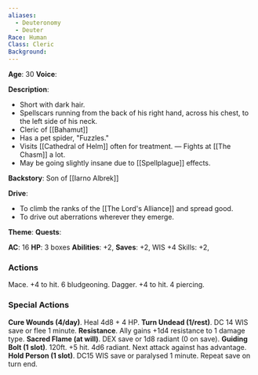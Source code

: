 ```yaml
---
aliases:
  - Deuteronomy
  - Deuter
Race: Human
Class: Cleric
Background:
---
```

**Age**: 30
**Voice**: 

**Description**: 
- Short with dark hair.
- Spellscars running from the back of his right hand, across his chest, to the left side of his neck.
- Cleric of [[Bahamut]]
- Has a pet spider, "Fuzzles."
- Visits [[Cathedral of Helm]] often for treatment. — Fights at [[The Chasm]] a lot.
- May be going slightly insane due to [[Spellplague]] effects.

**Backstory**:
Son of [[Iarno Albrek]]

**Drive**:
- To climb the ranks of the [[The Lord's Alliance]] and spread good.
- To drive out aberrations wherever they emerge.

**Theme**:
**Quests**:

**AC**: 16
**HP**: 3 boxes
**Abilities**: +2,
**Saves**: +2, WIS +4
Skills: +2,

### Actions
Mace. +4 to hit.  6 bludgeoning.
Dagger. +4 to hit. 4 piercing.

### Special Actions
**Cure Wounds (4/day)**. Heal 4d8 + 4 HP.
**Turn Undead (1/rest)**. DC 14 WIS save or flee 1 minute.
**Resistance**. Ally gains +1d4 resistance to 1 damage type.
**Sacred Flame (at will)**. DEX save or 1d8 radiant (0 on save).
**Guiding Bolt (1 slot)**. 120ft. +5 hit. 4d6 radiant. Next attack against has advantage.
**Hold Person (1 slot)**. DC15 WIS save or paralysed 1 minute. Repeat save on turn end.